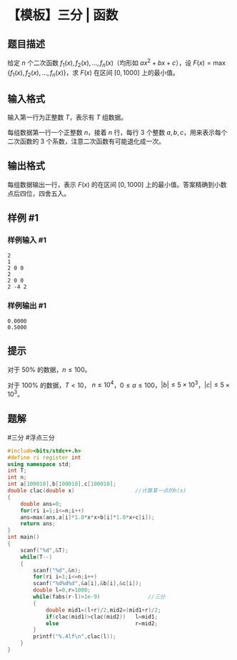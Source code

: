 # 【模板】三分 | 函数

## 题目描述

给定 $n$ 个二次函数 $f_1(x),f_2(x),\dots,f_n(x)$（均形如 $ax^2+bx+c$），设 $F(x)=\max\{f_1(x),f_2(x),...,f_n(x)\}$，求 $F(x)$ 在区间 $[0,1000]$ 上的最小值。

## 输入格式

输入第一行为正整数 $T$，表示有 $T$ 组数据。

每组数据第一行一个正整数 $n$，接着 $n$ 行，每行 $3$ 个整数 $a,b,c$，用来表示每个二次函数的 $3$ 个系数，注意二次函数有可能退化成一次。

## 输出格式

每组数据输出一行，表示 $F(x)$ 的在区间 $[0,1000]$ 上的最小值。答案精确到小数点后四位，四舍五入。

## 样例 #1

### 样例输入 #1

```
2
1
2 0 0
2
2 0 0
2 -4 2
```

### 样例输出 #1

```
0.0000
0.5000
```

## 提示

对于 $50\%$ 的数据，$n\le 100$。

对于 $100\%$ 的数据，$T<10$，$\ n\le 10^4$，$0\le a\le 100$，$|b| \le 5\times 10^3$，$|c| \le 5\times 10^3$。

## 题解

#三分 #浮点三分

```cpp
#include<bits/stdc++.h>
#define ri register int
using namespace std;
int T;
int n;
int a[100010],b[100010],c[100010];
double clac(double x)					//计算某一点的h(x) 
{
	double ans=0;
	for(ri i=1;i<=n;i++)
	ans=max(ans,a[i]*1.0*x*x+b[i]*1.0*x+c[i]);
	return ans;
}
int main()
{
	scanf("%d",&T);
	while(T--)
	{
		scanf("%d",&n);
		for(ri i=1;i<=n;i++)
		scanf("%d%d%d",&a[i],&b[i],&c[i]);
		double l=0,r=1000;
		while(fabs(r-l)>1e-9)				//三分 
		{
			double mid1=(l+r)/2,mid2=(mid1+r)/2;
			if(clac(mid1)>clac(mid2))	l=mid1;
			else						r=mid2;
		}
		printf("%.4lf\n",clac(l));
	}
}
```


